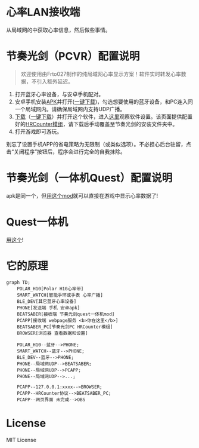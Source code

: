 # 心率LAN接收端

从局域网的中获取心率信息，然后做些事情。

# 节奏光剑（PCVR）配置说明

> 欢迎使用由Frto027制作的纯局域网心率显示方案！软件实时转发心率数据，不引入额外延迟。

1. 打开蓝牙心率设备，与安卓手机配对。
2. 安卓手机安装[APK](https://github.com/frto027/HeartbeatLanServer/releases/latest)并打开([一键下载](https://github.com/frto027/HeartbeatLanServer/releases/download/v1.1/heartbeatlan-1.1.apk))，勾选想要使用的蓝牙设备，和PC连入同一个局域网内。请确保局域网内支持UDP广播。
3. [下载](https://github.com/frto027/HeartbeatLanClient)（[一键下载](https://github.com/frto027/HeartbeatLanClient/releases/download/v1.0/heartbeat-lan-client-1.0.zip)）并打开这个软件，进入[这里](http://127.0.0.1:8842)观察软件设置。该页面提供配置好的[HRCounter模组](https://github.com/qe201020335/HRCounter)，请下载后手动覆盖至节奏光剑的安装文件夹中。
4. 打开游戏即可游玩。

别忘了设置手机APP的省电策略为无限制（或类似选项）。不必担心后台驻留，点击“关闭程序”按钮后，程序会进行完全的自我抹除。

# 节奏光剑（一体机Quest）配置说明

apk是同一个，但[用这个mod](https://github.com/frto027/HeartBeatLanClientBSQuest)就可以直接在游戏中显示心率数据了!

# Quest一体机

[用这个](https://github.com/frto027/HeartBeatLanClientBSQuest)!

# 它的原理


```mermaid
graph TD;
    POLAR_H10[Polar H10心率带]
    SMART_WATCH[智能手环或手表 心率广播]
    BLE_DEV[其它蓝牙心率设备]
    PHONE[发送端 手机 安卓apk]
    BEATSABER[接收端 节奏光剑quest一体机mod]
    PCAPP[接收端 webpage服务 <b>你在这里</b>]
    BEATSABER_PC[节奏光剑PC HRCounter模组]
    BROWSER[浏览器 查看数据和设置]

    POLAR_H10--蓝牙-->PHONE;
    SMART_WATCH--蓝牙-->PHONE;
    BLE_DEV--蓝牙-->PHONE;
    PHONE--局域网UDP-->BEATSABER;
    PHONE--局域网UDP-->PCAPP;
    PHONE--局域网UDP-->...;

    PCAPP--127.0.0.1:xxxx-->BROWSER;
    PCAPP--HRCounter协议-->BEATSABER_PC;
    PCAPP--网页界面 未完成-->OBS

```

# License

MIT License
